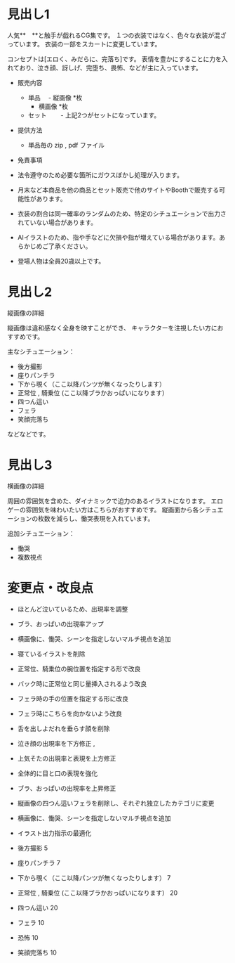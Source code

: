 # 見出し1

人気**　**と触手が戯れるCG集です。
１つの衣装ではなく、色々な衣装が混ざっています。
衣装の一部をスカートに変更しています。

コンセプトは[エロく、みだらに、完落ち]です。
表情を豊かにすることに力を入れており、泣き顔、訝しげ、完堕ち、畏怖、などが主に入っています。

- 販売内容
  - 単品
  　- 縦画像 *枚
    - 横画像 *枚
  - セット
　　- 上記2つがセットになっています。

- 提供方法
  - 単品毎の zip , pdf ファイル

- 免責事項
 - 法令遵守のため必要な箇所にガウスぼかし処理が入ります。
 - 月末など本商品を他の商品とセット販売で他のサイトやBoothで販売する可能性があります。
 - 衣装の割合は同一確率のランダムのため、特定のシチュエーションで出力されていない場合があります。
 - AIイラストのため、指や手などに欠損や指が増えている場合があります。あらかじめご了承ください。
 - 登場人物は全員20歳以上です。


# 見出し2

縦画像の詳細

縦画像は違和感なく全身を映すことができ、
キャラクターを注視したい方におすすめです。

主なシチュエーション：
- 後方撮影
- 座りパンチラ
- 下から覗く（ここ以降パンツが無くなったりします）
- 正常位 , 騎乗位 (ここ以降ブラかおっぱいになります）
- 四つん這い
- フェラ
- 笑顔完落ち

などなどです。

# 見出し3

横画像の詳細

周囲の雰囲気を含めた、ダイナミックで迫力のあるイラストになります。
エロゲーの雰囲気を味わいたい方はこちらがおすすめです。
縦画面から各シチュエーションの枚数を減らし、慟哭表現を入れています。

追加シチュエーション：
- 慟哭
- 複数視点

# 変更点・改良点

- ほとんど泣いているため、出現率を調整
- ブラ、おっぱいの出現率アップ
- 横画像に、慟哭、シーンを指定しないマルチ視点を追加




- 寝ているイラストを削除
- 正常位、騎乗位の腕位置を指定する形で改良
- バック時に正常位と同じ量挿入されるよう改良
- フェラ時の手の位置を指定する形に改良
- フェラ時にこちらを向かないよう改良
- 舌を出しよだれを垂らす顔を削除
- 泣き顔の出現率を下方修正 , 
- 上気そたの出現率と表現を上方修正
- 全体的に目と口の表現を強化
- ブラ、おっぱいの出現率を上昇修正
- 縦画像の四つん這いフェラを削除し、それぞれ独立したカテゴリに変更
- 横画像に、慟哭、シーンを指定しないマルチ視点を追加
- イラスト出力指示の最適化


- 後方撮影 5
- 座りパンチラ 7
- 下から覗く（ここ以降パンツが無くなったりします） 7
- 正常位 , 騎乗位 (ここ以降ブラかおっぱいになります） 20
- 四つん這い 20
- フェラ 10 
- 恐怖 10
- 笑顔完落ち 10
